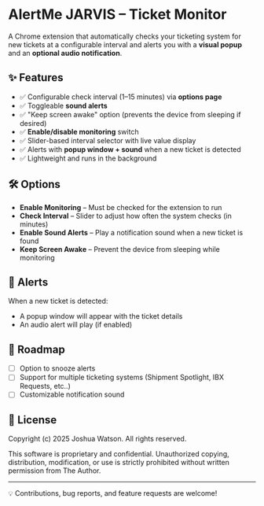 # AlertMe JARVIS – Ticket Monitor

A Chrome extension that automatically checks your ticketing system for new tickets at a configurable interval and alerts you with a **visual popup** and an **optional audio notification**.

## ✨ Features

- ✅ Configurable check interval (1–15 minutes) via **options page**
- ✅ Toggleable **sound alerts**
- ✅ "Keep screen awake" option (prevents the device from sleeping if desired)
- ✅ **Enable/disable monitoring** switch
- ✅ Slider-based interval selector with live value display
- ✅ Alerts with **popup window + sound** when a new ticket is detected
- ✅ Lightweight and runs in the background

## 🛠 Options

- **Enable Monitoring** – Must be checked for the extension to run  
- **Check Interval** – Slider to adjust how often the system checks (in minutes)  
- **Enable Sound Alerts** – Play a notification sound when a new ticket is found  
- **Keep Screen Awake** – Prevent the device from sleeping while monitoring  

## 🔔 Alerts

When a new ticket is detected:
- A popup window will appear with the ticket details
- An audio alert will play (if enabled)

## 🚧 Roadmap

- [ ] Option to snooze alerts
- [ ] Support for multiple ticketing systems (Shipment Spotlight, IBX Requests, etc..)
- [ ] Customizable notification sound

## 📜 License

Copyright (c) 2025 Joshua Watson. All rights reserved.

This software is proprietary and confidential. 
Unauthorized copying, distribution, modification, or use is strictly prohibited without written permission from The Author.


---

💡 Contributions, bug reports, and feature requests are welcome!  